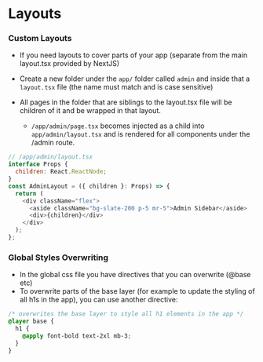 # Layouts

### Custom Layouts

- If you need layouts to cover parts of your app (separate from the main layout.tsx provided by NextJS)

- Create a new folder under the `app/` folder called `admin` and inside that a `layout.tsx` file (the name must match and is case sensitive)
- All pages in the folder that are siblings to the layout.tsx file will be children of it and be wrapped in that layout.
  - `/app/admin/page.tsx` becomes injected as a child into `app/admin/layout.tsx` and is rendered for all components under the /admin route.

```javascript
// /app/admin/layout.tsx
interface Props {
  children: React.ReactNode;
}
const AdminLayout = ({ children }: Props) => {
  return (
    <div className="flex">
      <aside className="bg-slate-200 p-5 mr-5">Admin Sidebar</aside>
      <div>{children}</div>
    </div>
  );
};
```

### Global Styles Overwriting
- In the global css file you have directives that you can overwrite (@base etc)
- To overwrite parts of the base layer (for example to update the styling of all h1s in the app), you can use another directive:
```css
/* overwrites the base layer to style all h1 elements in the app */
@layer base {
  h1 {
    @apply font-bold text-2xl mb-3;
  }
}
```
